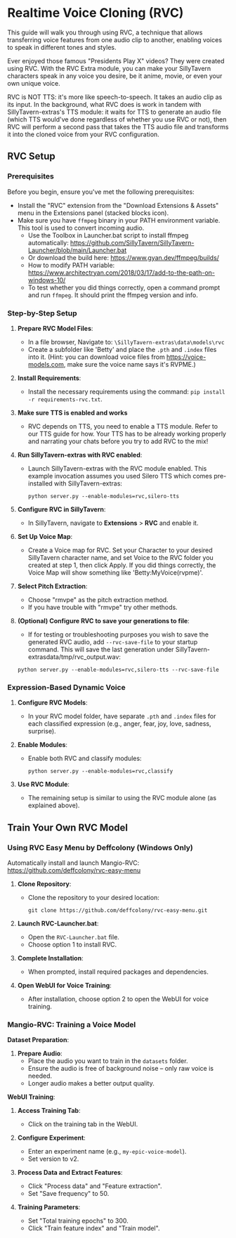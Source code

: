 # Realtime Voice Cloning (RVC)

This guide will walk you through using RVC, a technique that allows transferring voice features from one audio clip to another, enabling voices to speak in different tones and styles.

Ever enjoyed those famous "Presidents Play X" videos? They were created using RVC. With the RVC Extra module, you can make your SillyTavern characters speak in any voice you desire, be it anime, movie, or even your own unique voice.

RVC is NOT TTS: it's more like speech-to-speech. It takes an audio clip as its input. In the background, what RVC does is work in tandem with SillyTavern-extras's TTS module: it waits for TTS to generate an audio file (which TTS would've done regardless of whether you use RVC or not), then RVC will perform a second pass that takes the TTS audio file and transforms it into the cloned voice from your RVC configuration.

## RVC Setup

### Prerequisites

Before you begin, ensure you've met the following prerequisites:

- Install the "RVC" extension from the "Download Extensions & Assets" menu in the Extensions panel (stacked blocks icon).
- Make sure you have `ffmpeg` binary in your PATH environment variable. This tool is used to convert incoming audio.
   - Use the Toolbox in Launcher.bat script to install ffmpeg automatically: https://github.com/SillyTavern/SillyTavern-Launcher/blob/main/Launcher.bat
   - Or download the build here: https://www.gyan.dev/ffmpeg/builds/ 
   - How to modify PATH variable: https://www.architectryan.com/2018/03/17/add-to-the-path-on-windows-10/
   - To test whether you did things correctly, open a command prompt and run ```ffmpeg```. It should print the ffmpeg version and info.

### Step-by-Step Setup

1. **Prepare RVC Model Files**:
   - In a file browser, Navigate to: `\SillyTavern-extras\data\models\rvc` 
   - Create a subfolder like 'Betty' and place the `.pth` and `.index` files into it. (Hint: you can download voice files from https://voice-models.com, make sure the voice name says it's RVPME.)

2. **Install Requirements**:
   - Install the necessary requirements using the command: `pip install -r requirements-rvc.txt`.

3. **Make sure TTS is enabled and works**
   - RVC depends on TTS, you need to enable a TTS module. Refer to our TTS guide for how. Your TTS has to be already working properly and narrating your chats before you try to add RVC to the mix!

4. **Run SillyTavern-extras with RVC enabled**:
   - Launch SillyTavern-extras with the RVC module enabled. This example invocation assumes you used Silero TTS which comes pre-installed with SillyTavern-extras:
     ```shell
     python server.py --enable-modules=rvc,silero-tts
     ```
 
5. **Configure RVC in SillyTavern**:
   - In SillyTavern, navigate to **Extensions** > **RVC** and enable it.

6. **Set Up Voice Map**:
   - Create a Voice map for RVC. Set your Character to your desired SillyTavern character name, and set Voice to the RVC folder you created at step 1, then click Apply. If you did things correctly, the Voice Map will show something like 'Betty:MyVoice(rvpme)'.

7. **Select Pitch Extraction**:
   - Choose "rmvpe" as the pitch extraction method.
   - If you have trouble with "rmvpe" try other methods.

8. **(Optional) Configure RVC to save your generations to file**:
   - If for testing or troubleshooting purposes you wish to save the generated RVC audio, add ```--rvc-save-file``` to your startup command. This will save the last generation under SillyTavern-extrasdata/tmp/rvc_output.wav:
   ```shell
   python server.py --enable-modules=rvc,silero-tts --rvc-save-file
   ```

### Expression-Based Dynamic Voice

1. **Configure RVC Models**:
   - In your RVC model folder, have separate `.pth` and `.index` files for each classified expression (e.g., anger, fear, joy, love, sadness, surprise).

2. **Enable Modules**:
   - Enable both RVC and classify modules:
     ```shell
     python server.py --enable-modules=rvc,classify
     ```

3. **Use RVC Module**:
   - The remaining setup is similar to using the RVC module alone (as explained above).

## Train Your Own RVC Model

### Using RVC Easy Menu by Deffcolony (Windows Only)

Automatically install and launch Mangio-RVC: https://github.com/deffcolony/rvc-easy-menu

1. **Clone Repository**:
   - Clone the repository to your desired location:
     ```shell
     git clone https://github.com/deffcolony/rvc-easy-menu.git
     ```

2. **Launch RVC-Launcher.bat**:
   - Open the `RVC-Launcher.bat` file.
   - Choose option 1 to install RVC.

3. **Complete Installation**:
   - When prompted, install required packages and dependencies.

4. **Open WebUI for Voice Training**:
   - After installation, choose option 2 to open the WebUI for voice training.

### Mangio-RVC: Training a Voice Model

**Dataset Preparation**:

1. **Prepare Audio**:
   - Place the audio you want to train in the `datasets` folder.
   - Ensure the audio is free of background noise – only raw voice is needed.
   - Longer audio makes a better output quality.

**WebUI Training**:

1. **Access Training Tab**:
   - Click on the training tab in the WebUI.

2. **Configure Experiment**:
   - Enter an experiment name (e.g., `my-epic-voice-model`).
   - Set version to v2.

3. **Process Data and Extract Features**:
   - Click "Process data" and "Feature extraction".
   - Set "Save frequency" to 50.

4. **Training Parameters**:
   - Set "Total training epochs" to 300.
   - Click "Train feature index" and "Train model".
